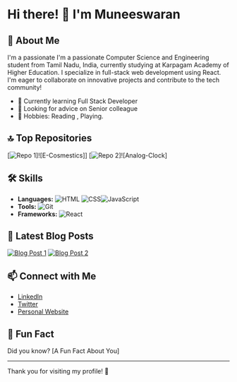 # Hi there! 👋 I'm Muneeswaran

## 🌟 About Me
I'm a passionate I'm a passionate Computer Science and Engineering student from Tamil Nadu, India, 
currently studying at Karpagam Academy of Higher Education. 
I specialize in full-stack web development using React. 
I'm eager to collaborate on innovative projects and contribute to the tech community!

- 🌱 Currently learning Full Stack Developer
- 🤔 Looking for advice on Senior colleague
- 🎨 Hobbies: Reading , Playing.

## 🔝 Top Repositories
[![Repo 1](https://munish0204.github.io/Cosmetics-Project/)]![E-Cosmestics]]
[![Repo 2]( https://munish0204.github.io/Analog-Clock/)]![Analog-Clock]


## 🛠️ Skills
- **Languages:** ![HTML]((https://upload.wikimedia.org/wikipedia/commons/6/6a/JavaScript-logo.png)) ![CSS](https://img.shields.io/badge/Css-F05032?style=flat&logo=git&logoColor=white)![JavaScript](https://img.shields.io/badge/Javascript-F05032?style=flat&logo=git&logoColor=white)
- **Tools:** ![Git](https://img.shields.io/badge/Git-F05032?style=flat&logo=git&logoColor=white)
- **Frameworks:** ![React](https://img.shields.io/badge/React-61DAFB?style=flat&logo=react&logoColor=black) 

## 📰 Latest Blog Posts
[![Blog Post 1](https://img.shields.io/badge/Blog-Post_1-blue)](link-to-blog-post-1)
[![Blog Post 2](https://img.shields.io/badge/Blog-Post_2-green)](link-to-blog-post-2)

## 📫 Connect with Me
- [LinkedIn](link-to-your-linkedin-profile)
- [Twitter](link-to-your-twitter-profile)
- [Personal Website](link-to-your-website)

## 🌟 Fun Fact
Did you know? [A Fun Fact About You]

---

Thank you for visiting my profile! 🚀
